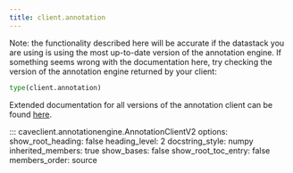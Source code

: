 ```yaml
---
title: client.annotation
---
```


Note: the functionality described here will be accurate if the datastack you are using
is using the most up-to-date version of the annotation engine. If something seems
wrong with the documentation here, try checking the version of the annotation
engine returned by your client:

```python
type(client.annotation)
```

Extended documentation for all versions of the annotation client can be found
[here](../extended_api/annotation.md).

::: caveclient.annotationengine.AnnotationClientV2
    options:
        show_root_heading: false
        heading_level: 2
        docstring_style: numpy
        inherited_members: true
        show_bases: false
        show_root_toc_entry: false
        members_order: source

